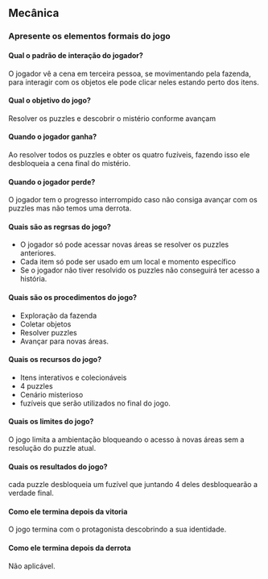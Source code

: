 ## Mecânica
### Apresente os elementos formais do jogo
#### Qual o padrão de interação do jogador?
O jogador vê a cena em terceira pessoa, se movimentando pela fazenda, para interagir com os objetos ele pode clicar neles estando perto dos itens.
#### Qual o objetivo do jogo?
Resolver os puzzles e descobrir o mistério conforme avançam
#### Quando o jogador ganha?
Ao resolver todos os puzzles e obter os quatro fuzíveis, fazendo isso ele desbloqueia a cena final do mistério.
#### Quando o jogador perde?
O jogador tem o progresso interrompido caso não consiga avançar com os puzzles mas não temos uma derrota.
#### Quais são as regrsas do jogo?
- O jogador só pode acessar novas áreas se resolver os puzzles anteriores.
- Cada item só pode ser usado em um local e momento específico
- Se o jogador não tiver resolvido os puzzles não conseguirá ter acesso a história.
#### Quais são os procedimentos do jogo?
- Exploração da fazenda
- Coletar objetos
- Resolver puzzles
- Avançar para novas áreas.
#### Quais os recursos do jogo?
- Itens interativos e colecionáveis
- 4 puzzles
- Cenário misterioso
- fuzíveis que serão utilizados no final do jogo.
#### Quais os limites do jogo?
O jogo limita a ambientação bloqueando o acesso à novas áreas sem a resolução do puzzle atual.
#### Quais os resultados do jogo?
cada puzzle desbloqueia um fuzível que juntando 4 deles desbloquearão a verdade final.
#### Como ele termina depois da vitoria
O jogo termina com o protagonista descobrindo a sua identidade.
#### Como ele termina depois da derrota
Não aplicável.
